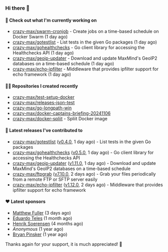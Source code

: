 ### Hi there 👋

#### 👷 Check out what I'm currently working on

- [crazy-max/swarm-cronjob](https://github.com/crazy-max/swarm-cronjob) - Create jobs on a time-based schedule on Docker Swarm (1 day ago)
- [crazy-max/gotestlist](https://github.com/crazy-max/gotestlist) - List tests in the given Go packages (1 day ago)
- [crazy-max/gohealthchecks](https://github.com/crazy-max/gohealthchecks) - Go client library for accessing the Healthchecks API (1 day ago)
- [crazy-max/geoip-updater](https://github.com/crazy-max/geoip-updater) - Download and update MaxMind&#39;s GeoIP2 databases on a time-based schedule (1 day ago)
- [crazy-max/echo-ipfilter](https://github.com/crazy-max/echo-ipfilter) - Middleware that provides ipfilter support for echo framework (1 day ago)

#### 👨‍💻 Repositories I created recently

- [crazy-max/test-setup-docker](https://github.com/crazy-max/test-setup-docker)
- [crazy-max/releases-json-test](https://github.com/crazy-max/releases-json-test)
- [crazy-max/go-longpath-win](https://github.com/crazy-max/go-longpath-win)
- [crazy-max/docker-captains-briefing-20241106](https://github.com/crazy-max/docker-captains-briefing-20241106)
- [crazy-max/docker-spliit](https://github.com/crazy-max/docker-spliit) - Spliit Docker image

#### 🚀 Latest releases I've contributed to

- [crazy-max/gotestlist](https://github.com/crazy-max/gotestlist) ([v0.4.0](https://github.com/crazy-max/gotestlist/releases/tag/v0.4.0), 1 day ago) - List tests in the given Go packages
- [crazy-max/gohealthchecks](https://github.com/crazy-max/gohealthchecks) ([v0.5.0](https://github.com/crazy-max/gohealthchecks/releases/tag/v0.5.0), 1 day ago) - Go client library for accessing the Healthchecks API
- [crazy-max/geoip-updater](https://github.com/crazy-max/geoip-updater) ([v1.11.0](https://github.com/crazy-max/geoip-updater/releases/tag/v1.11.0), 1 day ago) - Download and update MaxMind&#39;s GeoIP2 databases on a time-based schedule
- [crazy-max/ftpgrab](https://github.com/crazy-max/ftpgrab) ([v7.10.0](https://github.com/crazy-max/ftpgrab/releases/tag/v7.10.0), 2 days ago) - Grab your files periodically from a remote FTP or SFTP server easily
- [crazy-max/echo-ipfilter](https://github.com/crazy-max/echo-ipfilter) ([v1.12.0](https://github.com/crazy-max/echo-ipfilter/releases/tag/v1.12.0), 2 days ago) - Middleware that provides ipfilter support for echo framework

#### ❤️ Latest sponsors
- [Matthew Fuller](https://github.com/mathematics333) (3 days ago)
- [Eduardo Teles](https://github.com/eduardoteles17) (1 month ago)
- [Henrik Soerensen](https://github.com/hsoerensen) (4 months ago)
- _Anonymous_ (1 year ago)
- [Bryan Pinsker](https://github.com/BryanPinsker) (1 year ago)

Thanks again for your support, it is much appreciated! 🙏
